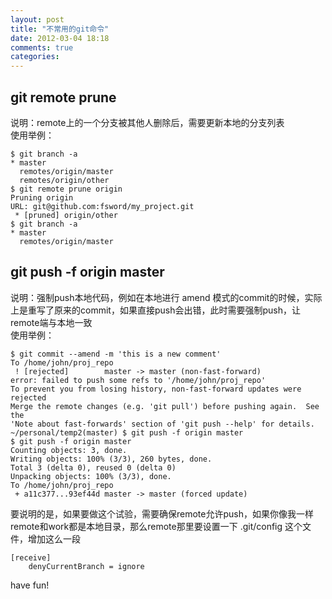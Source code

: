 ```yaml
---
layout: post
title: "不常用的git命令"
date: 2012-03-04 18:18
comments: true
categories: 
---
```

## git remote prune   
说明：remote上的一个分支被其他人删除后，需要更新本地的分支列表   
使用举例：   
```
$ git branch -a
* master
  remotes/origin/master
  remotes/origin/other
$ git remote prune origin
Pruning origin
URL: git@github.com:fsword/my_project.git
 * [pruned] origin/other
$ git branch -a
* master
  remotes/origin/master
```

## git push -f origin master
说明：强制push本地代码，例如在本地进行 amend 模式的commit的时候，实际上是重写了原来的commit，如果直接push会出错，此时需要强制push，让remote端与本地一致  
使用举例：
```
$ git commit --amend -m 'this is a new comment'
To /home/john/proj_repo
 ! [rejected]        master -> master (non-fast-forward)
error: failed to push some refs to '/home/john/proj_repo'
To prevent you from losing history, non-fast-forward updates were rejected
Merge the remote changes (e.g. 'git pull') before pushing again.  See the
'Note about fast-forwards' section of 'git push --help' for details.
~/personal/temp2(master) $ git push -f origin master 
$ git push -f origin master 
Counting objects: 3, done.
Writing objects: 100% (3/3), 260 bytes, done.
Total 3 (delta 0), reused 0 (delta 0)
Unpacking objects: 100% (3/3), done.
To /home/john/proj_repo
 + a11c377...93ef44d master -> master (forced update)
```
要说明的是，如果要做这个试验，需要确保remote允许push，如果你像我一样remote和work都是本地目录，那么remote那里要设置一下 .git/config 这个文件，增加这么一段
```
[receive]
    denyCurrentBranch = ignore
```

have fun!
